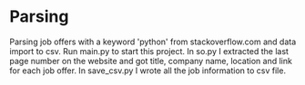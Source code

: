 # Parsing
Parsing job offers with a keyword 'python' from stackoverflow.com and data import to csv.
Run main.py to start this project.
In so.py I extracted the last page number on the website and got title, company name, location and link for each job offer.
In save_csv.py I wrote all the job information to csv file.

